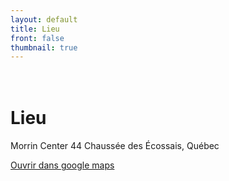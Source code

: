 ```yaml
---
layout: default
title: Lieu
front: false
thumbnail: true
---
```



# <i class="fas fa-map-marker-alt fa-2x title-icon"></i> <br>Lieu

Morrin Center
44 Chaussée des Écossais, Québec

<a href="https://www.google.com/maps/place/Centre+culturel+Morrin+Centre/@46.8127273,-71.2104537,15z/data=!4m2!3m1!1s0x0:0x25e3e000919cd663?sa=X&ved=2ahUKEwij-MWa8NXhAhXnrlQKHQqfDngQ_BIwEXoECAoQCA">Ouvrir dans google maps</a>